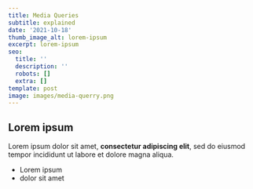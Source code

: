 ```yaml
---
title: Media Queries 
subtitle: explained
date: '2021-10-18'
thumb_image_alt: lorem-ipsum
excerpt: lorem-ipsum
seo:
  title: ''
  description: ''
  robots: []
  extra: []
template: post
image: images/media-querry.png
---
```

## Lorem ipsum

Lorem ipsum dolor sit amet, **consectetur adipiscing elit**, sed do eiusmod tempor incididunt ut labore et dolore magna aliqua.

- Lorem ipsum
- dolor sit amet
